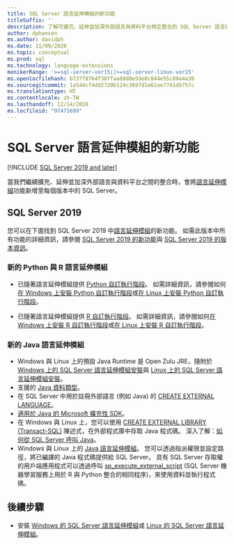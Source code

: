 ```yaml
---
title: SQL Server 語言延伸模組的新功能
titleSuffix: ''
description: 了解可擴充、延伸並加深外部語言與資料平台相互整合的 SQL Server 語言延伸模組有哪些新功能。
author: dphansen
ms.author: davidph
ms.date: 11/09/2020
ms.topic: conceptual
ms.prod: sql
ms.technology: language-extensions
monikerRange: '>=sql-server-ver15||>=sql-server-linux-ver15'
ms.openlocfilehash: b737f8764f387faa88d0e5de0c844e55c89a4a30
ms.sourcegitcommit: 1a544cf4dd2720b124c3697d1e62ae7741db757c
ms.translationtype: HT
ms.contentlocale: zh-TW
ms.lasthandoff: 12/14/2020
ms.locfileid: "97471699"
---
```

# <a name="whats-new-in-sql-server-language-extensions"></a>SQL Server 語言延伸模組的新功能
[!INCLUDE [SQL Server 2019 and later](../includes/applies-to-version/sqlserver2019.md)]

當我們繼續擴充、延伸並加深外部語言與資料平台之間的整合時，會將[語言延伸模組](language-extensions-overview.md)功能新增至每個版本中的 SQL Server。

## <a name="sql-server-2019"></a>SQL Server 2019

您可以在下面找到 SQL Server 2019 中[語言延伸模組](language-extensions-overview.md)的新功能。 如需此版本中所有功能的詳細資訊，請參閱 [SQL Server 2019 的新功能](../sql-server/what-s-new-in-sql-server-ver15.md)與 [SQL Server 2019 的版本資訊](../sql-server/sql-server-version-15-release-notes.md)。

### <a name="new-python-and-r-language-extensions"></a>新的 Python 與 R 語言延伸模組

- 已隨著語言延伸模組提供 [Python 自訂執行階段](../machine-learning/install/custom-runtime-python.md)。 如需詳細資訊，請參閱如何[在 Windows 上安裝 Python 自訂執行階段](../machine-learning/install/custom-runtime-python.md?view=sql-server-ver15&preserve-view=true)或[在 Linux 上安裝 Python 自訂執行階段](../machine-learning/install/custom-runtime-python.md?view=sql-server-linux-ver15&preserve-view=true)。

- 已隨著語言延伸模組提供 [R 自訂執行階段](../machine-learning/install/custom-runtime-r.md)。 如需詳細資訊，請參閱如何[在 Windows 上安裝 R 自訂執行階段](../machine-learning/install/custom-runtime-r.md?view=sql-server-ver15&preserve-view=true)或[在 Linux 上安裝 R 自訂執行階段](../machine-learning/install/custom-runtime-r.md?view=sql-server-linux-ver15&preserve-view=true)。

### <a name="new-java-language-extension"></a>新的 Java 語言延伸模組

- Windows 與 Linux 上的預設 Java Runtime 是 Open Zulu JRE，隨附於 [Windows 上的 SQL Server 語言延伸模組安裝](install/windows-java.md)與 [Linux 上的 SQL Server 語言延伸模組安裝](../linux/sql-server-linux-setup-language-extensions-java.md)。
- 支援的 [Java 資料類型](how-to/java-to-sql-data-types.md)。
- 在 SQL Server 中用於註冊外部語言 (例如 Java) 的 [CREATE EXTERNAL LANGUAGE](../t-sql/statements/create-external-language-transact-sql.md)。
- [適用於 Java 的 Microsoft 擴充性 SDK](how-to/extensibility-sdk-java-sql-server.md)。
- 在 Windows 與 Linux 上，您可以使用 [CREATE EXTERNAL LIBRARY (Transact-SQL)](../t-sql/statements/create-external-library-transact-sql.md) 陳述式，在外部程式庫中存取 Java 程式碼。 深入了解：[如何從 SQL Server 呼叫 Java](how-to/call-java-from-sql.md)。
- Windows 與 Linux 上的 [Java 語言延伸模組](language-extensions-overview.md)。 您可以透過指派權限並設定路徑，將已編譯的 Java 程式碼提供給 SQL Server。 具有 SQL Server 存取權的用戶端應用程式可以透過呼叫 [sp_execute_external_script](../relational-databases/system-stored-procedures/sp-execute-external-script-transact-sql.md) (SQL Server 機器學習服務上用於 R 與 Python 整合的相同程序)，來使用資料並執行程式碼。

## <a name="next-steps"></a>後續步驟

+ 安裝 [Windows 的 SQL Server 語言延伸模組](install/windows-java.md)或 [Linux 的 SQL Server 語言延伸模組](../linux/sql-server-linux-setup-language-extensions-java.md)。
